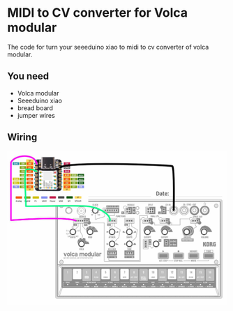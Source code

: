 # MIDI to CV converter for Volca modular

The code for turn your seeeduino xiao to midi to cv converter of volca modular.


## You need
- Volca modular
- Seeeduino xiao
- bread board
- jumper wires


## Wiring

![Wiring](https://github.com/frontierOfCuriosityLab/volcamodularMIDICon/blob/main/SeeeduinoAndVolcaWiring.jpg)
